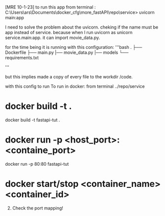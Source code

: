 [MRE 10-1-23]
to run this app from terminal :
C:\Users\ars\Documents\docker_cfg\more_fastAPI\repo\service> uvicorn main:app

I need to solve the problem about the uvicorn. cheking if the name must be app instead of service.
because when I run uvicorn as unicorn service.main:app. it can import movie_data.py.

for the time being it is running with this configuration:
'''bash
.
├── Dockerfile
├── main.py
|── movie_data.py
   |── models
└── requirements.txt

'''

but this implies made a copy of every file to the workdir /code.




with this config to run To run in docker: from terminal ../repo/service

# docker build -t <nme> .
docker build -t fastapi-tut .
# docker run -p <host_port>:<containe_port> <image name>
docker run -p 80:80 fastapi-tut  

# docker start/stop <container_name> <container_id>

2. Check the port mapping!
